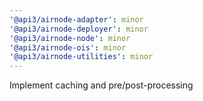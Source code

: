 ```yaml
---
'@api3/airnode-adapter': minor
'@api3/airnode-deployer': minor
'@api3/airnode-node': minor
'@api3/airnode-ois': minor
'@api3/airnode-utilities': minor
---
```


Implement caching and pre/post-processing

